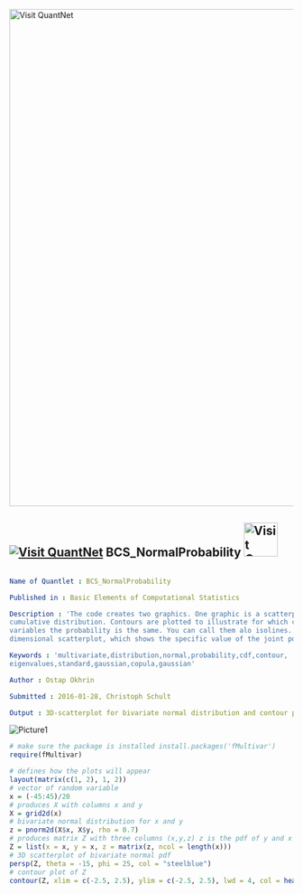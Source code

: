 
[<img src="https://github.com/QuantLet/Styleguide-and-FAQ/blob/master/pictures/banner.png" width="880" alt="Visit QuantNet">](http://quantlet.de/index.php?p=info)

## [<img src="https://github.com/QuantLet/Styleguide-and-Validation-procedure/blob/master/pictures/qloqo.png" alt="Visit QuantNet">](http://quantlet.de/) **BCS_NormalProbability** [<img src="https://github.com/QuantLet/Styleguide-and-Validation-procedure/blob/master/pictures/QN2.png" width="60" alt="Visit QuantNet 2.0">](http://quantlet.de/d3/ia)

```yaml

Name of Quantlet : BCS_NormalProbability

Published in : Basic Elements of Computational Statistics

Description : 'The code creates two graphics. One graphic is a scatterplot of the bivariate normal
cumulative distribution. Contours are plotted to illustrate for which combinations of the two
variables the probability is the same. You can call them alo isolines. The other plot is a 3
dimensional scatterplot, which shows the specific value of the joint pdf.'

Keywords : 'multivariate,distribution,normal,probability,cdf,contour,
eigenvalues,standard,gaussian,copula,gaussian'

Author : Ostap Okhrin

Submitted : 2016-01-28, Christoph Schult

Output : 3D-scatterplot for bivariate normal distribution and contour plot.

```

![Picture1](BCS_NormalProbability.png)


```r
# make sure the package is installed install.packages('fMultivar')
require(fMultivar)

# defines how the plots will appear
layout(matrix(c(1, 2), 1, 2))
# vector of random variable
x = (-45:45)/20
# produces X with columns x and y
X = grid2d(x)
# bivariate normal distribution for x and y
z = pnorm2d(X$x, X$y, rho = 0.7)
# produces matrix Z with three columns (x,y,z) z is the pdf of y and x
Z = list(x = x, y = x, z = matrix(z, ncol = length(x)))
# 3D scatterplot of bivariate normal pdf
persp(Z, theta = -15, phi = 25, col = "steelblue")
# contour plot of Z
contour(Z, xlim = c(-2.5, 2.5), ylim = c(-2.5, 2.5), lwd = 4, col = heat.colors(80), nlevels = 10, cex.axis = 1.5, labcex = 1.7)
```
